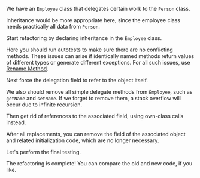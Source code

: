 We have an <code>Employee</code> class that delegates certain work to the <code>Person</code> class.

Inheritance would be more appropriate here, since the employee class needs practically all data from <code>Person</code>.

Start refactoring by declaring inheritance in the <code>Employee</code> class.

Here you should run autotests to make sure there are no conflicting methods. These issues can arise if identically named methods return values of different types or generate different exceptions. For all such issues, use  <a href="/rename-method">Rename Method</a>.

Next force the delegation field to refer to the object itself.

We also should remove all simple delegate methods from <code>Employee</code>, such as <code>getName</code> and <code>setName</code>. If we forget to remove them, a stack overflow will occur due to infinite recursion.

Then get rid of references to the associated field, using own-class calls instead.

After all replacements, you can remove the field of the associated object and related initialization code, which are no longer necessary.

Let's perform the final testing.

The refactoring is complete! You can compare the old and new code, if you like.